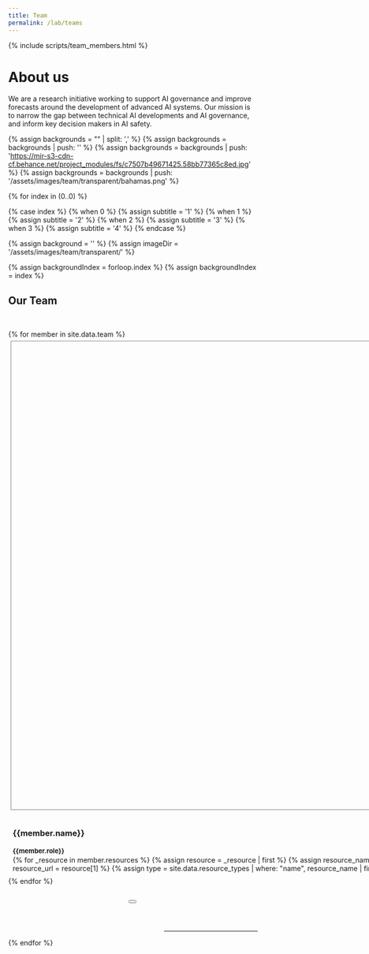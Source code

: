 ```yaml
---
title: Team
permalink: /lab/teams
---
```


<head>
  <style>
    .team-grid {
      grid-gap: 1.3rem !important;
      grid-template-columns: repeat(auto-fill, 230px);
    }

    .member {
      max-width: 250px;
      width: 100%;
    }

    @media (max-width: 550px) {
      .team-grid {
        justify-items: center;
      }

      .member {
        max-width: 300px;
        width: 100%;
      }
    }

    .member {
      padding: 5px;
    }

    .mug {
      border-radius: var(--logo-radius);
      //background-color: white;
      background-color: var(--global-theme-color);
    }

    .team-grid-wrapper {
      width: 100vw;
      //background-color: var(--global-theme-color);
      margin-left: -50vw;
      padding-left: 50vw;
      margin-top: -10px;
      padding-top: 40px;
    }

    .page-content {
      padding-bottom: 0;
    }

    .team-grid {
      max-width: 984px;
    }

    #jaime-sevilla .mug {
      background-size: 135%, 100%;
      background-position: -40px -3px, 0px 0px;
    }

    #tamay-besiroglu .mug {
      background-size: 148%, 100%;
      background-position: -48px -8px, 0 0;
    }

    #pablo-villalobos .mug {
      background-size: 163%, 100%;
      background-position: -82px -51px, 0 0;
    }

    #anson-ho .mug {
      background-size: 141%, 100%;
      background-position: -56px -56px, 0 0;
    }

    #eduardo-infante-roldan .mug {
      background-size: 140%, 100%;
      background-position: -44px -23px, 0 0;
    }

    .m4#jaime-sevilla .mug, .m6#jaime-sevilla .mug {
      background-size: 135%, 158%;
      background-position: -40px -3px, 0px 0px;
    }

    .m4#tamay-besiroglu .mug, .m6#tamay-besiroglu .mug {
      background-size: 148%, 158%;
      background-position: -48px -8px, 0 0;
    }

    .m4#pablo-villalobos .mug, .m6#pablo-villalobos .mug {
      background-size: 163%, 158%;
      background-position: -82px -51px, 0 0;
    }

    .m4#anson-ho .mug, .m6#anson-ho .mug {
      background-size: 141%, 158%;
      background-position: -56px -56px, 0 0;
    }

    .m4#eduardo-infante-roldan .mug, .m6#eduardo-infante-roldan .mug {
      background-size: 140%, 158%;
      background-position: -44px -23px, 0 0;
    }

		.member .mug {
      padding-top: 100%;
      margin-bottom: 10px;
      //box-shadow: 0 0 4px 1px rgb(0 0 0 / 55%);
      border: 1px solid grey;
      background-size: cover;
      background-position: center;
      display: block;
    }

		.member:not(.mouse-over-resources):hover {
      cursor: pointer;
    }

		.member:not(.mouse-over-resources):hover, .member.selected {
      //box-shadow: 0 0 6px 3px rgb(0 0 0 / 55%);

      transform: scale(105%);
      position: relative;
      //top: -10px;
    }

    .member-resource, .member-resource:hover {
      color: black !important;
      margin-right: 0.4em;
    }

    .modal .member-resource {
      margin-right: 0.5em;
    }

		.modal .mug {
      width: 100%;
      border: 1px solid grey;
    }

    .member a {
      color: black !important;
      text-decoration: none;
    }

    .member-info {
      padding: 4px;
    }

    .member-role {
      font-size: 13px !important;
    }

    .member-name, .member-role {
      margin-bottom: 2px;
    }

    .member-description {
      margin-top: 15px;
      display: none;
    }

    .modal-header {
      align-items: flex-start;
    }

    .modal-content {
      display: flex;
    }

    .modal-content .description {
      flex: 0 0 60%;
      margin-right: 1em;
    }

    .modal-content .image {
      width: 100%;
    }

    @media (max-width: 550px) {
      .modal .mug {
        display: none;
      }

      .modal-content {
        display: block;
      }
    }

    /* Helps directing the attention when jumping to the miniprofile of a member (remove?) */
    body:not(.clicked) :target {
      box-shadow: 0 0 18px 3px rgb(203 104 253 / 74%);
    }
  </style>

  <script>
    // TODO Implement this properly
    document.body.addEventListener("touchstart", e => document.body.classList.add("clicked"));
    document.body.addEventListener("click", e => document.body.classList.add("clicked"));
  </script>
</head>

{% include scripts/team_members.html %}

# About us
We are a research initiative working to support AI governance and improve forecasts around the development of advanced AI systems. Our mission is to narrow the gap between technical AI developments and AI governance, and inform key decision makers in AI safety.

{% assign backgrounds = "" | split: ',' %}
{% assign backgrounds = backgrounds | push: '' %}
{% assign backgrounds = backgrounds | push: 'https://mir-s3-cdn-cf.behance.net/project_modules/fs/c7507b49671425.58bb77365c8ed.jpg' %}
{% assign backgrounds = backgrounds | push: '/assets/images/team/transparent/bahamas.png' %}

{% for index in (0..0) %}

{% case index %}
{% when 0 %}
  {% assign subtitle = '1' %}
{% when 1 %}
  {% assign subtitle = '2' %}
{% when 2 %}
  {% assign subtitle = '3' %}
{% when 3 %}
  {% assign subtitle = '4' %}
{% endcase %}

{% assign background = '' %}
{% assign imageDir = '/assets/images/team/transparent/' %}

{% assign backgroundIndex = forloop.index %}
{% assign backgroundIndex = index %}

## Our Team <!--({{subtitle}})-->

<div class="team-grid-wrapper">
<div class="collection-grid team-grid">
  {% for member in site.data.team %}
  <div class="member m{{backgroundIndex}}" id="{{member.id}}">
    <div class="mug" style="background-image: url('{{member.id | prepend: imageDir | append: '.png' | relative_url }}'), url('{{background}}')"></div>
    <div class="member-info">
      <h3 class="member-name">{{member.name}}</h3>
      <h4 class="member-role">{{member.role}}</h4>
      <div class="member-resources">
        {% for _resource in member.resources %}
          {% assign resource = _resource | first %}
          {% assign resource_name = resource[0] %}
          {% assign resource_url = resource[1] %}
          {% assign type = site.data.resource_types | where: "name", resource_name | first %}
          <a class="member-resource" href="{{resource_url}}"><i class="bi bi-{{type.icon}}"></i></a>
        {% endfor %}
      </div>
      <p class="member-description">{{member.description}}</p>
    </div>
  </div>
  {% endfor %}
</div>
</div>

<!-- Member modal -->
<div class="modal micromodal-slide" id="member-modal-{{backgroundIndex}}" aria-hidden="true">
  <div class="modal-overlay" tabindex="-1" data-micromodal-close>
    <div class="modal-container" role="dialog" aria-modal="true" aria-labelledby="member-modal-title">
      <header class="modal-header">
        <div>
          <h2 class="modal-title">
          </h2>
          <h3 class="member-role"></h3>
        </div>
        <button class="modal-close" aria-label="Close modal" data-micromodal-close></button>
      </header>
      <div class="modal-content-content">
        <!--<img class="mug">-->
        <div class="modal-content">
          <div class="description">
          </div>
          <div class="image">
            <img class="mug">
          </div>
        </div>
        <footer class="modal-footer">
        </footer>
      </div>
    </div>
  </div>
</div>

<script src="/assets/js/umbrella.min.js"></script>
<script>
  document.addEventListener("DOMContentLoaded", function() {
    MicroModal.init({
      awaitCloseAnimation: true,
    });

    function showModal(memberDom, member) {
      let modal = document.querySelector('#member-modal-{{backgroundIndex}}');

      modal.querySelector('.modal-title').innerHTML = member.name;
      modal.querySelector('.member-role').innerHTML = member.role;
      modal.querySelector('.description').innerHTML = member.description;
      modal.querySelector('.mug').src = `{{imageDir}}/${member.id}.png`;
      modal.querySelector('.mug').style.backgroundImage = 'url({{background}})';
      modal.querySelector('.mug').style.backgroundPositionY = '-187px';
      modal.querySelector('.modal-container').scrollTop = 0;

      modal.querySelector('.modal-footer').innerHTML = '';
      for (let resource of member.resources) {
        let resourceDom = u(`<a class="member-resource" href="${resource.url}"><i class="bi bi-${resource.icon}"></i></a>`).first();
        modal.querySelector('.modal-footer').appendChild(resourceDom);
      }

      MicroModal.show('member-modal-{{backgroundIndex}}', {

        onShow: () => {
          memberDom.classList.add('selected');

          // For some reason, the resources get focused when the modal is shown
          document.activeElement.blur();
        },
        onClose: () => {
          memberDom.classList.remove('selected');
        },
      });
    }

    for (let member of document.querySelectorAll('.member.m{{backgroundIndex}}')) {
      console.log(member);
      let mug = member.querySelector('.mug');
      let resources = member.querySelector('.member-resources');

      resources.addEventListener('mouseenter', () => member.classList.add('mouse-over-resources'));
      resources.addEventListener('mouseleave', () => member.classList.remove('mouse-over-resources'));

      member.addEventListener('click', (e) => {
        if (e.target != resources && !resources.contains(e.target)) {
          showModal(member, teamMembers[member.id]);
        }
      });
    }
  });
</script>

{% endfor %}
